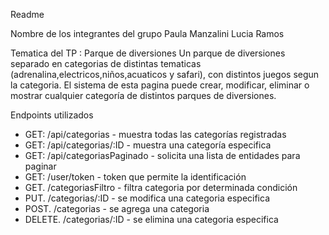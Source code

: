 Readme

Nombre de los integrantes del grupo
Paula Manzalini 
Lucia Ramos 

Tematica del TP : Parque de diversiones
Un parque de diversiones separado en categorias de distintas tematicas (adrenalina,electricos,niños,acuaticos y safari), con distintos juegos segun la categoria.
El sistema de esta pagina puede crear, modificar, eliminar o mostrar cualquier categoría de distintos parques de diversiones.

Endpoints utilizados
* GET:          /api/categorias - muestra todas las categorías registradas
* GET:          /api/categorias/:ID - muestra una categoría especifica
* GET:          /api/categoriasPaginado - solicita una lista de entidades para paginar
* GET:          /user/token - token que permite la identificación
* GET.          /categoriasFiltro - filtra categoria por determinada condición
* PUT.          /categorias/:ID - se modifica una categoria especifica
* POST.         /categorias - se agrega una categoria
* DELETE.       /categorias/:ID - se elimina una categoria especifica